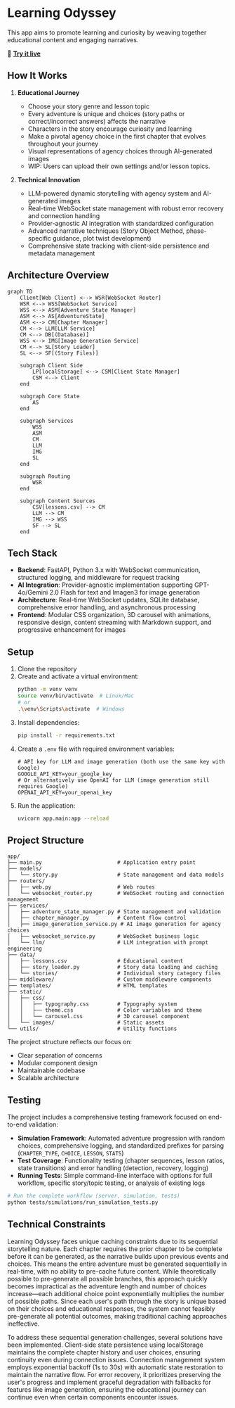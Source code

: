 # Learning Odyssey

This app aims to promote learning and curiosity by weaving together educational content and engaging narratives. 

🚀 **[Try it live](https://learning-odyssey.up.railway.app/)**


## How It Works

1. **Educational Journey**
   - Choose your story genre and lesson topic
   - Every adventure is unique and choices (story paths or correct/incorrect answers) affects the narrative
   - Characters in the story encourage curiosity and learning
   - Make a pivotal agency choice in the first chapter that evolves throughout your journey
   - Visual representations of agency choices through AI-generated images
   - WIP: Users can upload their own settings and/or lesson topics.

2. **Technical Innovation**
   - LLM-powered dynamic storytelling with agency system and AI-generated images
   - Real-time WebSocket state management with robust error recovery and connection handling
   - Provider-agnostic AI integration with standardized configuration
   - Advanced narrative techniques (Story Object Method, phase-specific guidance, plot twist development)
   - Comprehensive state tracking with client-side persistence and metadata management

## Architecture Overview

```mermaid
graph TD
    Client[Web Client] <--> WSR[WebSocket Router]
    WSR <--> WSS[WebSocket Service]
    WSS <--> ASM[Adventure State Manager]
    ASM <--> AS[AdventureState]
    ASM <--> CM[Chapter Manager]
    CM <--> LLM[LLM Service]
    CM <--> DB[(Database)]
    WSS <--> IMG[Image Generation Service]
    CM <--> SL[Story Loader]
    SL <--> SF[(Story Files)]

    subgraph Client Side
        LP[localStorage] <--> CSM[Client State Manager]
        CSM <--> Client
    end

    subgraph Core State
        AS
    end

    subgraph Services
        WSS
        ASM
        CM
        LLM
        IMG
        SL
    end

    subgraph Routing
        WSR
    end

    subgraph Content Sources
        CSV[lessons.csv] --> CM
        LLM --> CM
        IMG --> WSS
        SF --> SL
    end
```

## Tech Stack

- **Backend**: FastAPI, Python 3.x with WebSocket communication, structured logging, and middleware for request tracking
- **AI Integration**: Provider-agnostic implementation supporting GPT-4o/Gemini 2.0 Flash for text and Imagen3 for image generation
- **Architecture**: Real-time WebSocket updates, SQLite database, comprehensive error handling, and asynchronous processing
- **Frontend**: Modular CSS organization, 3D carousel with animations, responsive design, content streaming with Markdown support, and progressive enhancement for images

## Setup

1. Clone the repository
2. Create and activate a virtual environment:
   ```bash
   python -m venv venv
   source venv/bin/activate  # Linux/Mac
   # or
   .\venv\Scripts\activate  # Windows
   ```
3. Install dependencies:
   ```bash
   pip install -r requirements.txt
   ```
4. Create a `.env` file with required environment variables:
   ```
   # API key for LLM and image generation (both use the same key with Google)
   GOOGLE_API_KEY=your_google_key
   # Or alternatively use OpenAI for LLM (image generation still requires Google)
   OPENAI_API_KEY=your_openai_key
   ```
5. Run the application:
   ```bash
   uvicorn app.main:app --reload
   ```

## Project Structure

```
app/
├── main.py                        # Application entry point
├── models/            
│   └── story.py                   # State management and data models
├── routers/           
│   ├── web.py                     # Web routes
│   └── websocket_router.py        # WebSocket routing and connection management
├── services/          
│   ├── adventure_state_manager.py # State management and validation
│   ├── chapter_manager.py         # Content flow control
│   ├── image_generation_service.py # AI image generation for agency choices
│   ├── websocket_service.py       # WebSocket business logic
│   └── llm/                       # LLM integration with prompt engineering
├── data/              
│   ├── lessons.csv                # Educational content
│   ├── story_loader.py            # Story data loading and caching
│   └── stories/                   # Individual story category files
├── middleware/                    # Custom middleware components
├── templates/                     # HTML templates
├── static/
│   ├── css/
│   │   ├── typography.css         # Typography system
│   │   ├── theme.css              # Color variables and theme
│   │   └── carousel.css           # 3D carousel component
│   └── images/                    # Static assets
└── utils/                         # Utility functions
```

The project structure reflects our focus on:
- Clear separation of concerns
- Modular component design
- Maintainable codebase
- Scalable architecture

## Testing

The project includes a comprehensive testing framework focused on end-to-end validation:

- **Simulation Framework**: Automated adventure progression with random choices, comprehensive logging, and standardized prefixes for parsing (`CHAPTER_TYPE`, `CHOICE`, `LESSON`, `STATS`)
- **Test Coverage**: Functionality testing (chapter sequences, lesson ratios, state transitions) and error handling (detection, recovery, logging)
- **Running Tests**: Simple command-line interface with options for full workflow, specific story/topic testing, or analysis of existing logs

```bash
# Run the complete workflow (server, simulation, tests)
python tests/simulations/run_simulation_tests.py
```


## Technical Constraints

Learning Odyssey faces unique caching constraints due to its sequential storytelling nature. Each chapter requires the prior chapter to be complete before it can be generated, as the narrative builds upon previous events and choices. This means the entire adventure must be generated sequentially in real-time, with no ability to pre-cache future content. While theoretically possible to pre-generate all possible branches, this approach quickly becomes impractical as the adventure length and number of choices increase—each additional choice point exponentially multiplies the number of possible paths. Since each user's path through the story is unique based on their choices and educational responses, the system cannot feasibly pre-generate all potential outcomes, making traditional caching approaches ineffective.

To address these sequential generation challenges, several solutions have been implemented. Client-side state persistence using localStorage maintains the complete chapter history and user choices, ensuring continuity even during connection issues. Connection management system employs exponential backoff (1s to 30s) with automatic state restoration to maintain the narrative flow. For error recovery, it prioritizes preserving the user's progress and implement graceful degradation with fallbacks for features like image generation, ensuring the educational journey can continue even when certain components encounter issues.
